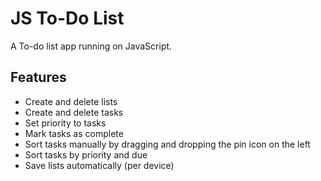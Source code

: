# JS To-Do List
A To-do list app running on JavaScript.

## Features
- Create and delete lists
- Create and delete tasks
- Set priority to tasks
- Mark tasks as complete
- Sort tasks manually by dragging and dropping the pin icon on the left
- Sort tasks by priority and due
- Save lists automatically (per device)
